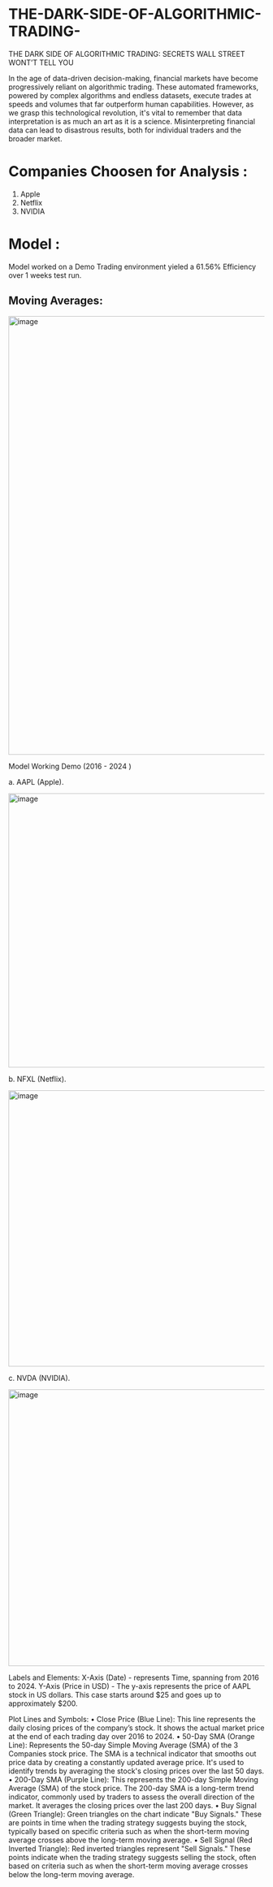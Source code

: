 # THE-DARK-SIDE-OF-ALGORITHMIC-TRADING-
THE DARK SIDE OF ALGORITHMIC TRADING: SECRETS WALL STREET WONT’T TELL YOU

In the age of data-driven decision-making, financial markets have become progressively reliant on algorithmic trading. These automated frameworks, powered by complex algorithms and endless datasets, execute trades at speeds and volumes that far outperform human capabilities. However, as we grasp this technological revolution, it's vital to remember that data interpretation is as much an art as it is a science. Misinterpreting financial data can lead to disastrous results, both for individual traders and the broader market.

# Companies Choosen for Analysis :
1. Apple 
2. Netflix 
3. NVIDIA 

# Model :
Model worked on a Demo Trading environment yieled a 61.56% Efficiency over 1 weeks test run.

## Moving Averages:

<img width="864" alt="image" src="https://github.com/user-attachments/assets/4f3a0a58-0c0b-4fd3-8e07-5d50d40af1a0">

Model Working Demo (2016 - 2024 )

a.	AAPL (Apple).

 <img width="540" alt="image" src="https://github.com/user-attachments/assets/8f98c466-a211-4c30-b9e8-768521e82841">

b.	NFXL (Netflix).

 <img width="544" alt="image" src="https://github.com/user-attachments/assets/79d78c52-b2fd-47ce-92e7-bb214ef16b3f">

c.	NVDA (NVIDIA).

 <img width="545" alt="image" src="https://github.com/user-attachments/assets/496f8643-8b46-405f-b419-280ed449fb6d">


Labels and Elements:
X-Axis (Date) - represents Time, spanning from 2016 to 2024.
Y-Axis (Price in USD) - The y-axis represents the price of AAPL stock in US dollars. This case starts around $25 and goes up to approximately $200.

Plot Lines and Symbols:
•	Close Price (Blue Line): This line represents the daily closing prices of the company’s stock. It shows the actual market price at the end of each trading day over 2016 to 2024.
•	50-Day SMA (Orange Line): Represents the 50-day Simple Moving Average (SMA) of the 3 Companies stock price. The SMA is a technical indicator that smooths out price data by creating a constantly updated average price. It's used to identify trends by averaging the stock's closing prices over the last 50 days.
•	200-Day SMA (Purple Line): This represents the 200-day Simple Moving Average (SMA) of the stock price. The 200-day SMA is a long-term trend indicator, commonly used by traders to assess the overall direction of the market. It averages the closing prices over the last 200 days.
•	Buy Signal (Green Triangle): Green triangles on the chart indicate "Buy Signals." These are points in time when the trading strategy suggests buying the stock, typically based on specific criteria such as when the short-term moving average crosses above the long-term moving average.
•	Sell Signal (Red Inverted Triangle): Red inverted triangles represent "Sell Signals." These points indicate when the trading strategy suggests selling the stock, often based on criteria such as when the short-term moving average crosses below the long-term moving average.


